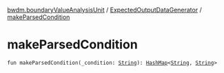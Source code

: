 [bwdm.boundaryValueAnalysisUnit](../index.md) / [ExpectedOutputDataGenerator](index.md) / [makeParsedCondition](./make-parsed-condition.md)

# makeParsedCondition

`fun makeParsedCondition(_condition: `[`String`](https://kotlinlang.org/api/latest/jvm/stdlib/kotlin/-string/index.html)`): `[`HashMap`](http://docs.oracle.com/javase/6/docs/api/java/util/HashMap.html)`<`[`String`](https://kotlinlang.org/api/latest/jvm/stdlib/kotlin/-string/index.html)`, `[`String`](https://kotlinlang.org/api/latest/jvm/stdlib/kotlin/-string/index.html)`>`